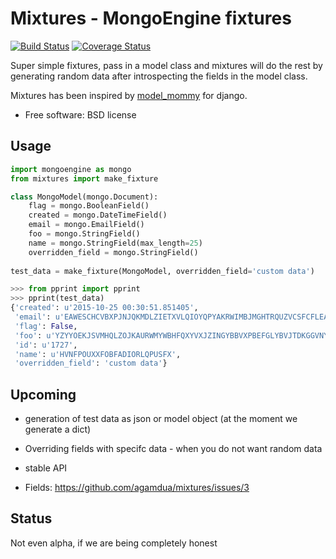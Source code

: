 Mixtures - MongoEngine fixtures
===============================

[![Build Status](https://travis-ci.org/agamdua/mixtures.svg?branch=develop)](https://travis-ci.org/agamdua/mixtures)
[![Coverage Status](https://coveralls.io/repos/agamdua/mixtures/badge.svg?branch=develop&service=github)](https://coveralls.io/github/agamdua/mixtures?branch=develop)


Super simple fixtures, pass in a model class and mixtures will do the rest
by generating random data after introspecting the fields in the model class.

Mixtures has been inspired by [model_mommy](https://github.com/vandersonmota/model_mommy)
for django.


* Free software: BSD license

Usage
-----

```python
import mongoengine as mongo
from mixtures import make_fixture

class MongoModel(mongo.Document):
    flag = mongo.BooleanField()
    created = mongo.DateTimeField()
    email = mongo.EmailField()
    foo = mongo.StringField()
    name = mongo.StringField(max_length=25)
    overridden_field = mongo.StringField()
	
test_data = make_fixture(MongoModel, overridden_field='custom data')
```

```python
>>> from pprint import pprint
>>> pprint(test_data)
{'created': u'2015-10-25 00:30:51.851405',
 'email': u'EAWESCHCVBXPJNJQKMDLZIETXVLQIOYQPYAKRWIMBJMGHTRQUZVCSFCFLEAINTXTLAQWTXTTYRRJUMEVHIBWNMYS@example.com',
 'flag': False,
 'foo': u'YZYYOEKJSVMHQLZOJKAURWMYWBHFQXYVXJZINGYBBVXPBEFGLYBVJTDKGGVNYQEVUSKJKYNTNERKKQOZLUUINLPDMXHXIYYEIMQY',
 'id': u'1727',
 'name': u'HVNFPOUXXFOBFADIORLQPUSFX',
 'overridden_field': 'custom data'}
```

Upcoming
--------

* generation of test data as json or model object
	(at the moment we generate a dict)

* Overriding fields with specifc data - when you do not want random data

* stable API

* Fields: https://github.com/agamdua/mixtures/issues/3



Status
------

Not even alpha, if we are being completely honest
